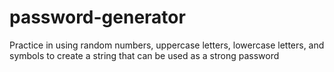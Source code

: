 # password-generator
Practice in using random numbers, uppercase letters, lowercase letters, and symbols to create a string that can be used as a strong password
